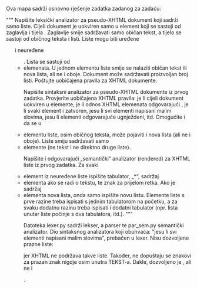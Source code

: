 Ova mapa sadrži osnovno rješenje zadatka zadanog za zadaću:

"""
Napišite leksički analizator za pseudo-XHTML dokument koji sadrži samo liste. Cijeli dokument je uokviren samo u <html> element koji se sastoji od zaglavlja <head> i tijela <body>. Zaglavlje smije sadržavati samo običan tekst, a tijelo se sastoji od običnog teksta i listi. Liste mogu biti uređene <ol> i neuređene <ul>. Lista se sastoji od <li> elemenata. U jednom elementu liste smije se nalaziti običan tekst ili nova lista, ali ne i oboje. Dokument može sadržavati proizvoljan broj listi. Poštujte uobičajena pravila za XHTML dokumente.

Napišite sintaksni analizator za pseudo-XHTML dokumente iz prvog zadatka. Provjerite uobičajena XHTML pravila: je li cijeli dokument uokviren u <html> elemente, je li odnos XHTML elemenata odgovarajući , je li svaki element i zatvoren, jesu li svi elementi napisani malim slovima, jesu li elementi odgovarajuće ugnježdeni, itd. Omogućite i da se u <li> elementu liste, osim običnog teksta, može pojaviti i nova lista (ali ne i oboje). Liste smiju sadržavati samo <li> elemente (ne tekst i ne direktno druge liste).

Napišite i odgovarajući „semantički“ analizator (rendered) za XHTML liste iz prvog zadatka. Za svaki <li> element iz neuređene liste ispišite tabulator, „*“, sadržaj <li> elementa ako se radi o tekstu, te znak za prijelom retka. Ako je sadržaj <li> elementa nova lista, onda samo ispišite novu listu. Elemente liste s prve razine treba ispisati s jednim tabulatorom na početku, a za svaku dodatnu razinu treba ispisati i dodatni tabulator (npr. lista unutar liste počinje s dva tabulatora, itd.).
"""



Datoteka lexer.py sadrži lekser, a parser te par_sem.py semantički analizator.
Dio sintaksnog analizatora koji obuhvaća: "jesu li svi elementi napisani malim slovima", prebačen u lexer.
Nisu dozvoljene prazne liste: <ol></ol> jer XHTML ne podržava takve liste.
Također, ne dopuštaju se znakovi za prazan znak nigdje osim unutra TEKST-a.
Dakle, dozvoljeno je <html><head></head><body></body></html>, ali ne i 
<html>
<head></head>                  <body></body></html>.
